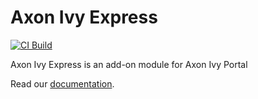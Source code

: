 # Axon Ivy Express

[![CI Build](https://github.com/axonivy-market/axonivy-express/actions/workflows/ci.yml/badge.svg)](https://github.com/axonivy-market/axonivy-express/actions/workflows/ci.yml)

Axon Ivy Express is an add-on module for Axon Ivy Portal

Read our [documentation](axonivy-express-product/README.md).
